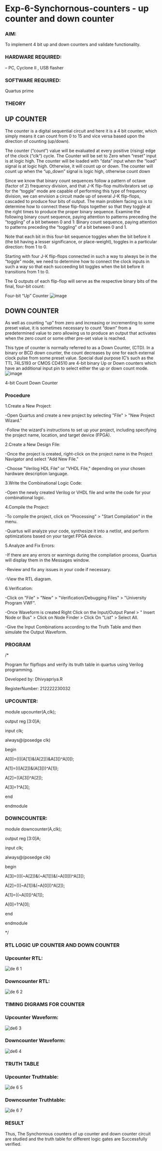 # Exp-6-Synchornous-counters - up counter and down counter 

### AIM: 
To implement 4 bit up and down counters and validate  functionality.

### HARDWARE REQUIRED:  
– PC, Cyclone II , USB flasher

### SOFTWARE REQUIRED:   
Quartus prime

### THEORY 

## UP COUNTER 

The counter is a digital sequential circuit and here it is a 4 bit counter, which simply means it can count from 0 to 15 and vice versa based upon the direction of counting (up/down). 

The counter (“count“) value will be evaluated at every positive (rising) edge of the clock (“clk“) cycle.
The Counter will be set to Zero when “reset” input is at logic high.
The counter will be loaded with “data” input when the “load” signal is at logic high. Otherwise, it will count up or down.
The counter will count up when the “up_down” signal is logic high, otherwise count down

Since we know that binary count sequences follow a pattern of octave (factor of 2) frequency division, and that J-K flip-flop multivibrators set up for the “toggle” mode are capable of performing this type of frequency division, we can envision a circuit made up of several J-K flip-flops, cascaded to produce four bits of output.
The main problem facing us is to determine how to connect these flip-flops together so that they toggle at the right times to produce the proper binary sequence.
Examine the following binary count sequence, paying attention to patterns preceding the “toggling” of a bit between 0 and 1:
Binary count sequence, paying attention to patterns preceding the “toggling” of a bit between 0 and 1.

Note that each bit in this four-bit sequence toggles when the bit before it (the bit having a lesser significance, or place-weight), toggles in a particular direction: from 1 to 0.



 
 

Starting with four J-K flip-flops connected in such a way to always be in the “toggle” mode, we need to determine how to connect the clock inputs in such a way so that each succeeding bit toggles when the bit before it transitions from 1 to 0.

The Q outputs of each flip-flop will serve as the respective binary bits of the final, four-bit count:

 
 

Four-bit “Up” Counter
![image](https://user-images.githubusercontent.com/36288975/169644758-b2f4339d-9532-40c5-af40-8f4f8c942e2c.png)



## DOWN COUNTER 

As well as counting “up” from zero and increasing or incrementing to some preset value, it is sometimes necessary to count “down” from a predetermined value to zero allowing us to produce an output that activates when the zero count or some other pre-set value is reached.

This type of counter is normally referred to as a Down Counter, (CTD). In a binary or BCD down counter, the count decreases by one for each external clock pulse from some preset value. Special dual purpose IC’s such as the TTL 74LS193 or CMOS CD4510 are 4-bit binary Up or Down counters which have an additional input pin to select either the up or down count mode.
![image](https://user-images.githubusercontent.com/36288975/169644844-1a14e123-7228-4ed8-81a9-eb937dff4ac8.png)


4-bit Count Down Counter

### Procedure

1.Create a New Project:

-Open Quartus and create a new project by selecting "File" > "New Project Wizard."

-Follow the wizard's instructions to set up your project, including specifying the project name, location, and target device (FPGA).

2.Create a New Design File:

-Once the project is created, right-click on the project name in the Project Navigator and select "Add New File."

-Choose "Verilog HDL File" or "VHDL File," depending on your chosen hardware description language.

3.Write the Combinational Logic Code:

-Open the newly created Verilog or VHDL file and write the code for your combinational logic.

4.Compile the Project:

-To compile the project, click on "Processing" > "Start Compilation" in the menu.

-Quartus will analyze your code, synthesize it into a netlist, and perform optimizations based on your target FPGA device.

5.Analyze and Fix Errors:

-If there are any errors or warnings during the compilation process, Quartus will display them in the Messages window.

-Review and fix any issues in your code if necessary.

-View the RTL diagram.

6.Verification:

-Click on "File" > "New" > "Verification/Debugging Files" > "University Program VWF".

-Once Waveform is created Right Click on the Input/Output Panel > " Insert Node or Bus" > Click on Node Finder > Click On "List" > Select All.

-Give the Input Combinations according to the Truth Table amd then simulate the Output Waveform.


### PROGRAM 
/*

Program for flipflops  and verify its truth table in quartus using Verilog programming.

Developed by: Dhivyapriya.R

RegisterNumber:  212222230032

### UPCOUNTER:

module upcounter(A,clk);

output reg [3:0]A;

input clk;

always@(posedge clk)

begin

A[0]=((((A[1])&(A[2]))&A[3])^A[0]);

A[1]=(((A[2])&(A[3]))^A[1]);

A[2]=((A[3])^A[2]);

A[3]=1^A[3];

end

endmodule

### DOWNCOUNTER:

module downcounter(A,clk);

output reg [3:0]A;

input clk;

always@(posedge clk)

begin

A[3]=((((~A[2])&(~A[1]))&(~A[0]))^A[3]);

A[2]=(((~A[1])&(~A[0]))^A[2]);

A[1]=((~A[0])^A[1]);

A[0]=1^A[0];

end

endmodule

*/

### RTL LOGIC UP COUNTER AND DOWN COUNTER  

### Upcounter RTL:

![de 6 1](https://github.com/dhivyapriyar/Exp-7-Synchornous-counters-/assets/119477552/39126810-9e18-4733-81dc-2bf042a1c6c9)

### Downcounter RTL:

![de 6 2](https://github.com/dhivyapriyar/Exp-7-Synchornous-counters-/assets/119477552/c9548a50-8768-4f6c-bd4a-b05ff1c0ae41)

### TIMING DIGRAMS FOR COUNTER  

### Upcounter Waveform:

![de6 3](https://github.com/dhivyapriyar/Exp-7-Synchornous-counters-/assets/119477552/8ca3e998-aa15-47d8-812a-af2bcd85eea7)

### Downcounter Waveform:

![de6 4](https://github.com/dhivyapriyar/Exp-7-Synchornous-counters-/assets/119477552/48cdd927-573f-4ec9-8424-c99726ac4906)

### TRUTH TABLE 

### Upcounter Truthtable:

![de 6 5](https://github.com/dhivyapriyar/Exp-7-Synchornous-counters-/assets/119477552/1ba2a248-1433-48ef-8a5b-bc0b25b540cb)

### Downcounter Truthtable:

![de 6 7](https://github.com/dhivyapriyar/Exp-7-Synchornous-counters-/assets/119477552/5ce4df65-9958-42e0-9e69-22d099eec3ff)






### RESULT

Thus, The Synchornous counters of up counter and down counter circuit are studied and the truth table for different logic gates are Successfully verified.
